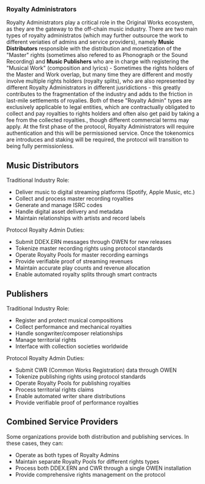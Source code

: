 ### Royalty Administrators

Royalty Administrators play a critical role in the Original Works ecosystem, as they are the gateway to the off-chain music industry. There are two main types of royalty administratos (which may further outsource the work to different veriaties of admins and service providers), namely **Music Distributors** responsible with the distribution and monetization of the "Master" rights (sometimes also refered to as Phonograph or the Sound Recording) and **Music Publishers** who are in charge with registering the "Musical Work" (composition and lyrics) - Sometimes the rights holders of the Master and Work overlap, but many time they are different and mostly involve multiple rights holders (royalty splits), who are also represented by different Royalty Administrators in different jusridictions - this greatly contributes to the fragmentation of the industry and adds to the friction in last-mile settlements of royalies. Both of these "Royalty Admin" types are exclusively applicable to legal entities, which are contractually obligated to collect and pay royalties to rights holders and often also get paid by taking a fee from the collected royalties., though different commercial terms may apply. At the first phase of the protocol, Royalty Administrators will require authentication and this will be permissioned service. Once the tokenomics are introduces and staking will be required, the protocol will transition to being fully permissionless.

## Music Distributors

Traditional Industry Role:
- Deliver music to digital streaming platforms (Spotify, Apple Music, etc.)
- Collect and process master recording royalties
- Generate and manage ISRC codes
- Handle digital asset delivery and metadata
- Maintain relationships with artists and record labels

Protocol Royalty Admin Duties:
- Submit DDEX.ERN messages through OWEN for new releases
- Tokenize master recording rights using protocol standards
- Operate Royalty Pools for master recording earnings
- Provide verifiable proof of streaming revenues
- Maintain accurate play counts and revenue allocation
- Enable automated royalty splits through smart contracts

## Publishers

Traditional Industry Role:
- Register and protect musical compositions
- Collect performance and mechanical royalties
- Handle songwriter/composer relationships
- Manage territorial rights
- Interface with collection societies worldwide

Protocol Royalty Admin Duties:
- Submit CWR (Common Works Registration) data through OWEN
- Tokenize publishing rights using protocol standards
- Operate Royalty Pools for publishing royalties
- Process territorial rights claims
- Enable automated writer share distributions
- Provide verifiable proof of performance royalties

## Combined Service Providers

Some organizations provide both distribution and publishing services. In these cases, they can:
- Operate as both types of Royalty Admins
- Maintain separate Royalty Pools for different rights types
- Process both DDEX.ERN and CWR through a single OWEN installation
- Provide comprehensive rights management on the protocol
